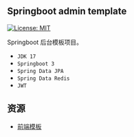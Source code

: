 ## Springboot admin template

[![License: MIT](https://img.shields.io/badge/License-MIT-green.svg)](https://opensource.org/licenses/MIT)

Springboot 后台模板项目。

- `JDK 17`
- `Springboot 3`
- `Spring Data JPA`
- `Spring Data Redis`
- `JWT`

## 资源

- [前端模板](https://github.com/gaosong886/react-antd-starter)